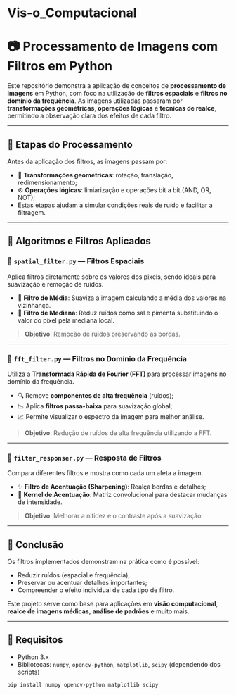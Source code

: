 # Vis-o_Computacional

# 📷 Processamento de Imagens com Filtros em Python

Este repositório demonstra a aplicação de conceitos de **processamento de imagens** em Python, com foco na utilização de **filtros espaciais** e **filtros no domínio da frequência**. As imagens utilizadas passaram por **transformações geométricas**, **operações lógicas** e **técnicas de realce**, permitindo a observação clara dos efeitos de cada filtro.

---

## 🧩 Etapas do Processamento

Antes da aplicação dos filtros, as imagens passam por:

- 🔄 **Transformações geométricas**: rotação, translação, redimensionamento;
- ⚙️ **Operações lógicas**: limiarização e operações bit a bit (AND, OR, NOT);
- Estas etapas ajudam a simular condições reais de ruído e facilitar a filtragem.

---

## 🧪 Algoritmos e Filtros Aplicados

### 📁 `spatial_filter.py` — Filtros Espaciais

Aplica filtros diretamente sobre os valores dos pixels, sendo ideais para suavização e remoção de ruídos.

- 📌 **Filtro de Média**: Suaviza a imagem calculando a média dos valores na vizinhança.
- 📌 **Filtro de Mediana**: Reduz ruídos como sal e pimenta substituindo o valor do pixel pela mediana local.

> **Objetivo**: Remoção de ruídos preservando as bordas.

---

### 📁 `fft_filter.py` — Filtros no Domínio da Frequência

Utiliza a **Transformada Rápida de Fourier (FFT)** para processar imagens no domínio da frequência.

- 🔍 Remove **componentes de alta frequência** (ruídos);
- 📉 Aplica **filtros passa-baixa** para suavização global;
- 📈 Permite visualizar o espectro da imagem para melhor análise.

> **Objetivo**: Redução de ruídos de alta frequência utilizando a FFT.

---

### 📁 `filter_responser.py` — Resposta de Filtros

Compara diferentes filtros e mostra como cada um afeta a imagem.

- ✨ **Filtro de Acentuação (Sharpening)**: Realça bordas e detalhes;
- 🧠 **Kernel de Acentuação**: Matriz convolucional para destacar mudanças de intensidade.

> **Objetivo**: Melhorar a nitidez e o contraste após a suavização.

---

## 🧠 Conclusão

Os filtros implementados demonstram na prática como é possível:

- Reduzir ruídos (espacial e frequência);
- Preservar ou acentuar detalhes importantes;
- Compreender o efeito individual de cada tipo de filtro.

Este projeto serve como base para aplicações em **visão computacional**, **realce de imagens médicas**, **análise de padrões** e muito mais.

---

## 🚀 Requisitos

- Python 3.x
- Bibliotecas: `numpy`, `opencv-python`, `matplotlib`, `scipy` (dependendo dos scripts)

```bash
pip install numpy opencv-python matplotlib scipy
